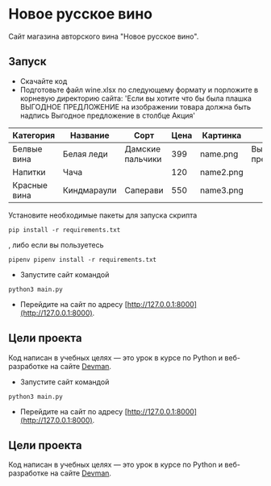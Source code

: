 # Новое русское вино

Сайт магазина авторского вина "Новое русское вино".

## Запуск

- Скачайте код
- Подготовьте файл wine.xlsx по следующему формату и порложите в корневую директорию сайта:
'Если вы хотите что бы была плашка ВЫГОДНОЕ ПРЕДЛОЖЕНИЕ на изображении товара должна быть надпись Выгодное предложение в столбце Акция'

| Категория | Название | Сорт | Цена | Картинка | Акция |
| ------    | ------   |------|------|------    |------ |
| Белвые вина | Белая леди | Дамские пальчики | 399 | name.png | Выгодное предложение |
| Напитки | Чача |  | 120 | name2.png |  |
| Красные вина | Киндмараули | Саперави | 550 | name3.png |  |

Установите необходимые пакеты для запуска скрипта
```
pip install -r requirements.txt
```
, либо если вы пользуетесь
```
pipenv pipenv install -r requirements.txt
```
- Запустите сайт командой
```
python3 main.py
```
- Перейдите на сайт по адресу [http://127.0.0.1:8000](http://127.0.0.1:8000).

## Цели проекта

Код написан в учебных целях — это урок в курсе по Python и веб-разработке на сайте [Devman](https://dvmn.org).
- Запустите сайт командой
```
python3 main.py
```
- Перейдите на сайт по адресу [http://127.0.0.1:8000](http://127.0.0.1:8000).

## Цели проекта

Код написан в учебных целях — это урок в курсе по Python и веб-разработке на сайте [Devman](https://dvmn.org).
